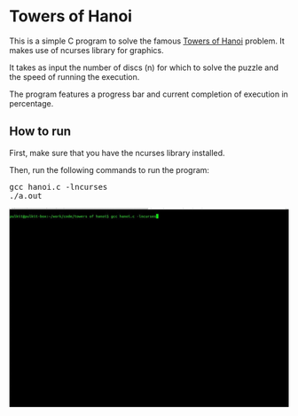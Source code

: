 # Towers of Hanoi

This is a simple C program to solve the famous [Towers of Hanoi](http://en.wikipedia.org/wiki/Tower_of_Hanoi) problem. It makes use of ncurses library for graphics.

It takes as input the number of discs (n) for which to solve the puzzle and the speed of running the execution.

The program features a progress bar and current completion of execution in percentage.

## How to run

First, make sure that you have the ncurses library installed.

Then, run the following commands to run the program:

<pre>
gcc hanoi.c -lncurses
./a.out
</pre>

![Demo](https://raw.githubusercontent.com/Koderok/towers-of-hanoi/master/assets/hanoi-demo.gif)

